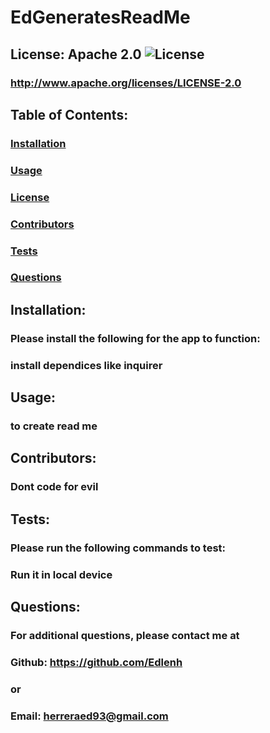 # EdGeneratesReadMe
  ## License: Apache 2.0  ![License](https://img.shields.io/badge/License-Apache%202.0-blue.svg)
  ### http://www.apache.org/licenses/LICENSE-2.0
  ## Table of Contents:
  ###  [Installation](#installation)
  ###  [Usage](#usage)
  ###  [License](#license)
  ###  [Contributors](#contributors)
  ###  [Tests](#tests)
  ###  [Questions](#questions)
  ## Installation:
  ### Please install the following for the app to function:
  ### install dependices like inquirer 
  ## Usage:
  ### to create read me
  ## Contributors:
  ### Dont code for evil
  ## Tests:
  ### Please run the following commands to test:
  ### Run it in local device
  ## Questions:
  ### For additional questions, please contact me at 
  ### Github: https://github.com/Edlenh
  ### or
  ### Email: herreraed93@gmail.com

